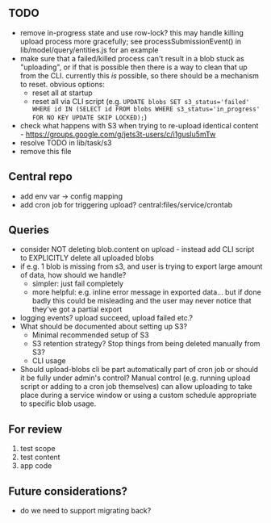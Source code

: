 ## TODO

* remove in-progress state and use row-lock?  this may handle killing upload process more gracefully; see processSubmissionEvent() in lib/model/query/entities.js for an example
* make sure that a failed/killed process can't result in a blob stuck as "uploading", or if that is possible then there is a way to clean that up from the CLI.  currently this _is_ possible, so there should be a mechanism to reset.  obvious options:
  * reset all at startup
  * reset all via CLI script (e.g. `UPDATE blobs SET s3_status='failed' WHERE id IN (SELECT id FROM blobs WHERE s3_status='in_progress' FOR NO KEY UPDATE SKIP LOCKED);`)
* check what happens with S3 when trying to re-upload identical content - https://groups.google.com/g/jets3t-users/c/i1gusIu5mTw
* resolve TODO in lib/task/s3
* remove this file

## Central repo

* add env var -> config mapping
* add cron job for triggering upload? central:files/service/crontab

## Queries

* consider NOT deleting blob.content on upload - instead add CLI script to EXPLICITLY delete all uploaded blobs
* if e.g. 1 blob is missing from s3, and user is trying to export large amount of data, how should we handle?
  * simpler: just fail completely
  * more helpful: e.g. inline error message in exported data... but if done badly this could be misleading and the user may never notice that they've got a partial export
* logging events? upload succeed, upload failed etc.?
* What should be documented about setting up S3?
  * Minimal recommended setup of S3
  * S3 retention strategy? Stop things from being deleted manually from S3?
  * CLI usage
* Should upload-blobs cli be part automatically part of cron job or should it be fully under admin's control? Manual control (e.g. running upload script or adding to a cron job themselves) can allow uploading to take place during a service window or using a custom schedule appropriate to specific blob usage.


## For review

1. test scope
2. test content
3. app code

## Future considerations?

* do we need to support migrating back?
